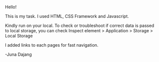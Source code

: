Hello!

This is my task. I used HTML, CSS Framework and Javascript.

Kindly run on your local. To check or troubleshoot if correct data is passed to local storage, you can check
Inspect element > Application > Storage > Local Storage

I added links to each pages for fast navigation.

-Juna Dajang
